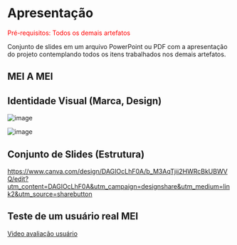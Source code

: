 # Apresentação

<span style="color:red">Pré-requisitos: Todos os demais artefatos</span>

Conjunto de slides em um arquivo PowerPoint ou PDF com a apresentação do projeto contemplando todos os itens trabalhados nos demais artefatos.

## MEI A MEI

## Identidade Visual (Marca, Design)

![image](https://github.com/ICEI-PUC-Minas-PMV-ADS/pmv-ads-2024-1-e4-proj-dad-t3-mei/assets/113808083/6ae61168-09a1-4f8e-a456-a3b838813f1c)

![image](https://github.com/ICEI-PUC-Minas-PMV-ADS/pmv-ads-2024-1-e4-proj-dad-t3-mei/assets/113808083/e0831253-1be2-4826-a664-0d5563ec9ff2)

## Conjunto de Slides (Estrutura)

https://www.canva.com/design/DAGIOcLhF0A/b_M3AqTjii2HWRcBkUBWVQ/edit?utm_content=DAGIOcLhF0A&utm_campaign=designshare&utm_medium=link2&utm_source=sharebutton
## Teste de um usuário real MEI

[Video avaliação usuário](https://www.youtube.com/watch?v=dZ65yfdGMGI)
